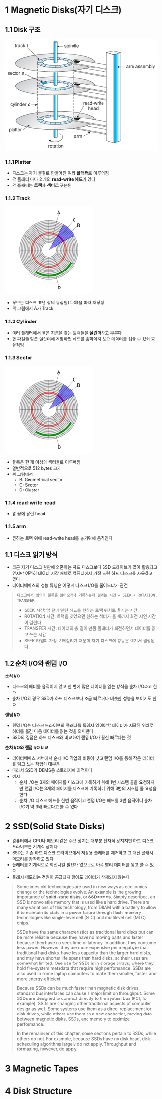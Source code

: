 # 1 Magnetic Disks(자기 디스크)



## 1.1 Disk 구조

![자기 디스크](./images/1.png)



### 1.1.1 Platter

* 디스크는 자기 물질로 만들어진 여러 **플래터**로 이루어짐
* 각 플래터 마다 2 개의 **read-write 헤드**가 있다
* 각 플래터는 **트랙**과 **섹터**로 구분됨



### 1.1.2 Track

![img](./images/2.png)

* 정보는 디스크 표면 상의 동심원(트랙)을 따라 저장됨
* 위 그림에서 A가 Track



### 1.1.3 Cylinder

* 여러 플래터에서 같은 지름을 갖는 트랙들을 **실린더**라고 부른다
* 한 파일을 같은 실린더에 저장하면 헤드를 움직이지 않고 데이터를 읽을 수 있어 효율적임



### 1.1.3 Sector

![img](./images/2.png)

* 블록은 한 개 이상의 섹터들로 이루어짐
* 일반적으로 512 bytes 크기
* 위 그림에서 
  * B: Geometrical sector
  * C: Sector
  * D: Cluster



### 1.1.4 read-write head

* 암 끝에 달린 head



### 1.1.5 arm

* 원하는 트랙 위에 read-write head를 놓기위해 움직인다



## 1.1 디스크 읽기 방식

* 최근 자기 디스크 원판에 의존하는 하드 디스크보다 SSD 드라이브가 많이 활용되고 있지만 여전히 데이터 저장 매체로 컴퓨터에서 가장 느린 하드 디스크를 사용하고 있다
* 데이터베이스의 성능 튜닝은 어떻게 디스크 I/O를 줄이느냐가 관건

> `디스크에서 임의의 블록을 읽어오거나 기록하는데 걸리는 시간 = SEEK + ROTATION, TRANSFER`
>
> * SEEK 시간: 암 끝에 달린 헤드를 원하는 트랙 위치로 옮기는 시간
> * ROTATION 시간: 트랙을 찾았으면 원하는 섹터가 올 때까지 회전 지연 시간이 걸린다
> * TRANSFER 시간: 데이터의 총 길이 만큼 플래터가 회전하면서 데이터를 읽고 쓰는 시간
> * SEEK 타임이 가장 오래걸리기 때문에 자기 디스크에 성능은 여기서 결정된다



## 1.2 순차 I/O와 랜덤 I/O

**순차 I/O**

* 디스크의 헤더를 움직이지 않고 한 번에 많은 데이터를 읽는 방식을 순차 I/O라고 한다
* 순차 I/O의 경우 SSD가 하드 디스크보다 조금 빠르거나 비슷한 성능을 보이기도 한다



**랜덤 I/O**

* 랜덤 I/O는 디스크 드라이브의 플래터를 돌려서 읽어야할 데이터가 저장된 위치로 헤더를 옮긴 다음 데이터를 읽는 것을 의미한다
* SSD의 장점은 하드 디스크와 비교하여 랜덤 I/O가 훨신 빠르다는 것



**순차 I/O와 랜덤 I/O 비교**

* 데이터베이스 서버에서 순차 I/O 작업의 비중이 낮고 랜덤 I/O를 통해 작은 데이터를 읽고 쓰는 작업이 대부분
* 따라서 SSD가 DBMS용 스토리지에 최적이다 
* 예시
  * 순차 I/O는 3개의 페이지를 디스크에 기록하기 위해 1번 시스템 콜을 요청하지만 랜덤 I/O는 3개의 페이지를 디스크에 기록하기 위해 3번의 시스템 콜 요청을 한다
  * 순차 I/O 디스크 헤드를 한번 움직이고 랜덤 I/O는 헤드를 3번 움직이니 순차 I/O가 약 3배 빠르다고 볼 수 있다



# 2 SSD(Solid State Disks)

* 컴퓨터에서 CPU나 메모리 같은 주요 장치는 대부분 전자식 장치지만 하드 디스크 드라이브는 기계식 장치다
* SSD는 기존 하드 디스크 드라이브에서 저장용 플래터를 제거하고 그 대신 플래시 메모리를 장착하고 있다
* 플래터를 기계적으로 회전시킬 필요가 없으므로 아주 빨리 데이터를 읽고 쓸 수 있다
* 플래시 메모리는 전원이 공급되지 않아도 데이터가 삭제되지 않는다

> Sometimes old technologies are used in new ways as economics change or the technologies evolve. An example is the growing importance of **solid-state disks**, or **SSD****s**. Simply described, an SSD is nonvolatile memory that is used like a hard drive. There are many variations of this technology, from DRAM with a battery to allow it to maintain its state in a power failure through flash-memory technologies like single-level cell (SLC) and multilevel cell (MLC) chips.
>
> SSDs have the same characteristics as traditional hard disks but can be more reliable because they have no moving parts and faster because they have no seek time or latency. In addition, they consume less power. However, they are more expensive per megabyte than traditional hard disks, have less capacity than the larger hard disks, and may have shorter life spans than hard disks, so their uses are somewhat limited. One use for SSDs is in storage arrays, where they hold file-system metadata that require high performance. SSDs are also used in some laptop computers to make them smaller, faster, and more energy-efficient.
>
> Because SSDs can be much faster than magnetic disk drives, standard bus interfaces can cause a major limit on throughput. Some SSDs are designed to connect directly to the system bus (PCI, for example). SSDs are changing other traditional aspects of computer design as well. Some systems use them as a direct replacement for disk drives, while others use them as a new cache tier, moving data between magnetic disks, SSDs, and memory to optimize performance.
>
> In the remainder of this chapter, some sections pertain to SSDs, while others do not. For example, because SSDs have no disk head, disk-scheduling algorithms largely do not apply. Throughput and formatting, however, do apply.

# 3 Magnetic Tapes

# 4 Disk Structure